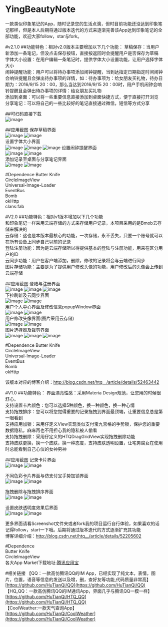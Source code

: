 # YingBeautyNote

一款类似印象笔记的App，随时记录您的生活点滴，但时目前功能还没达到印象笔记那样，但是本人后期将通过版本迭代的方式来逐渐完善该App达到印象笔记的全部功能，欢迎大家follow，star与fork。

#v2.1.0
##功能特色：相对v2.0版本主要增加以下几个功能：
草稿保存：当用户新添加一条笔记，但没点击保存按钮，直接按返回时会提醒用户是否保存为草稿  
字体大小设置：在用户编辑一条笔记时，提供字体大小设置功能，让用户选择字体大小  
闹钟提醒功能：用户可以将待办事项添加闹钟提醒，当到达指定日期指定时间闹钟会响铃提醒且会弹出待办事项的详情，如：待办事项为：给女朋友买礼物，待办日期为：2016/9/15 20：00，那么当达到2016/9/15 20：00时，用户手机闹钟会响铃提醒且会弹出待办事项的详情：给女朋友买礼物  
添加到桌面：可以将一些重要信息直接添加到桌面快捷方式，便于直接打开浏览  
分享笔记：可以将自己的一些比较好的笔记直接通过微信，短信等方式分享  


##可扫码直接下载  
![image](https://github.com/HuTianQi/YingBeautyNote/blob/master/%E6%89%AB%E6%8F%8F%E4%BA%8C%E7%BB%B4%E7%A0%81%E7%9B%B4%E6%8E%A5%E4%B8%8B%E8%BD%BD_.PNG)  

##应用截图
保存草稿界面  
![image](https://github.com/HuTianQi/YingBeautyNote/blob/master/BeautyNote_Screenshot_v2.1.0/S60915-121625.jpg)
![image](https://github.com/HuTianQi/YingBeautyNote/blob/master/BeautyNote_Screenshot_v2.1.0/S60915-120911.jpg)  
设置字体大小界面  
![image](https://github.com/HuTianQi/YingBeautyNote/blob/master/BeautyNote_Screenshot_v2.1.0/S60915-120955.jpg)
![image](https://github.com/HuTianQi/YingBeautyNote/blob/master/BeautyNote_Screenshot_v2.1.0/S60915-121004.jpg)
![image](https://github.com/HuTianQi/YingBeautyNote/blob/master/BeautyNote_Screenshot_v2.1.0/S60915-121012.jpg)
设置闹钟提醒界面  
![image](https://github.com/HuTianQi/YingBeautyNote/blob/master/BeautyNote_Screenshot_v2.1.0/S60915-121025.jpg)
![image](https://github.com/HuTianQi/YingBeautyNote/blob/master/BeautyNote_Screenshot_v2.1.0/S60915-124953.jpg)  
添加记录至桌面与分享笔记界面    
![image](https://github.com/HuTianQi/YingBeautyNote/blob/master/BeautyNote_Screenshot_v2.1.0/S60915-121128.jpg)
![image](https://github.com/HuTianQi/YingBeautyNote/blob/master/BeautyNote_Screenshot/S60812-214133.jpg)  

#Dependence
Butter Knife  
CircleImageView  
Universal-Image-Loader   
EventBus  
Bomb  
okHttp  
clans:fab  



#V2.0
##功能特色：相对v1版本增加以下几个功能  
和印象笔记一样采用云端存储的方式来存储用户记录，本项目采用的是Bmob云存储来解决的  
云存储：这也是本版本最核心的功能，一次存储，永不丢失，只要一个账号就可以在所有设备上同步自己以前的记录   
登陆注册功能：因为是云端存储所以得提供基本的登陆与注册功能，用来在区分用户的ID  
云同步功能：用户在客户端添加，删除，修改的记录将会与云端进行同步    
图片存储功能：主要是为了提供用户修改头像的功能，用户修改后的头像会上传到云端存储  

##应用截图
登陆与注册界面  
![image](https://github.com/HuTianQi/YingBeautyNote/blob/master/BeautyNote_Screenshot_v2/S60907-191614.jpg) 
![image](https://github.com/HuTianQi/YingBeautyNote/blob/master/BeautyNote_Screenshot_v2/S60907-192227.jpg) 
![image](https://github.com/HuTianQi/YingBeautyNote/blob/master/BeautyNote_Screenshot_v2/S60907-205446.jpg)  
下拉刷新及云同步界面  
![image](https://github.com/HuTianQi/YingBeautyNote/blob/master/BeautyNote_Screenshot_v2/S60907-192417.jpg)
![image](https://github.com/HuTianQi/YingBeautyNote/blob/master/BeautyNote_Screenshot_v2/S60907-192359.jpg)  
用户个人中心界面及修改信息popupWindow界面  
![image](https://github.com/HuTianQi/YingBeautyNote/blob/master/BeautyNote_Screenshot_v2/S60907-185754.jpg)
![image](https://github.com/HuTianQi/YingBeautyNote/blob/master/BeautyNote_Screenshot_v2/S60907-185819.jpg)  
用户修改头像界面(图片采用云存储)  
![image](https://github.com/HuTianQi/YingBeautyNote/blob/master/BeautyNote_Screenshot_v2/S60907-185754.jpg)
![image](https://github.com/HuTianQi/YingBeautyNote/blob/master/BeautyNote_Screenshot_v2/S60907-185911.jpg)  
图片选择器及裁剪界面  
![image](https://github.com/HuTianQi/YingBeautyNote/blob/master/BeautyNote_Screenshot_v2/S60907-215202.jpg)
![image](https://github.com/HuTianQi/YingBeautyNote/blob/master/BeautyNote_Screenshot_v2/S60907-222333.jpg)
![image](https://github.com/HuTianQi/YingBeautyNote/blob/master/BeautyNote_Screenshot_v2/S60907-222411.jpg)  

#Dependence
Butter Knife  
CircleImageView  
Universal-Image-Loader   
EventBus  
Bomb  
okHttp  

该版本对应的博客介绍：http://blog.csdn.net/htq__/article/details/52463442

#V1.0
##功能特色：
界面漂亮性感：采用Materia Design规范，让您用的时候很舒心。  
支持设置卡片颜色：您可以选择5种颜色，换一种颜色，换一种心情  
支持拖拽排序：您可以将您觉得重要的记录拖拽到界面最顶端，让重要信息总是第一眼看到  
支持应用加锁：采用仔定义View实现类似支付宝九宫格的手势锁，保护您的重要数据隐私，麻麻再也不用担心我的隐私被人偷看  
支持拖拽删除：采用仔定义的HTQDragGridView实现拖拽删除功能  
支持皮肤更换，换一个皮肤，换一种态度，支持皮肤透明设置，让宅男腐女在使用时总能看到自己心仪的女神男神

##应用截图
记录卡片界面  
![image](https://github.com/HuTianQi/YingBeautyNote/blob/master/BeautyNote_Screenshot/S60812-213058.jpg)
![image](https://github.com/HuTianQi/YingBeautyNote/blob/master/BeautyNote_Screenshot/S60812-214328.jpg)

不同色彩卡片界面与仿支付宝手势加锁界面  
![image](https://github.com/HuTianQi/YingBeautyNote/blob/master/BeautyNote_Screenshot/S60812-213946.jpg)
![image](https://github.com/HuTianQi/YingBeautyNote/blob/master/BeautyNote_Screenshot/S60812-214050.jpg)

拖拽删除与拖拽排序界面  
![image](https://github.com/HuTianQi/YingBeautyNote/blob/master/BeautyNote_Screenshot/S60812-212938.jpg)
![image](https://github.com/HuTianQi/YingBeautyNote/blob/master/BeautyNote_Screenshot/S60812-213037.jpg)

设置皮肤透明度效果后界面  
![image](https://github.com/HuTianQi/YingBeautyNote/blob/master/BeautyNote_Screenshot/S60813-114357.jpg)
![image](https://github.com/HuTianQi/YingBeautyNote/blob/master/BeautyNote_Screenshot/S60813-114522.jpg)

更多界面请看Screenshot文件夹或者fork我的项目运行自行体验，如果喜欢的话记得follow，start一下哦。后期将通过版本迭代的方式逐渐扩充其功能  
博客详细介绍：http://blog.csdn.net/htq__/article/details/52205602  

#Dependence  
Butter Knife  
CircleImageView  
各大App Market下载地址:[腾讯应用宝](http://android.myapp.com/myapp/detail.htm?apkName=com.htq.baidu.com.htq.baidu.coolnote)


#相关链接
【QQ：一款高仿腾讯QQ的IM App，已经实现了纯文本，表情，图片，位置，语音等信息的发送以及增，删，查好友等功能,代码质量非常高】[https://github.com/HuTianQi/QQ](https://github.com/HuTianQi/QQ)  
【HQ_QQ：一款高仿腾讯QQ的IM通讯App，界面几乎与腾讯QQ一模一样】 [https://github.com/HuTianQi/HTQ_QQ](https://github.com/HuTianQi/HTQ_QQ)   
【CoolWeather:一款天气查询App】 [https://github.com/HuTianQi/CoolWeather](https://github.com/HuTianQi/CoolWeather)




